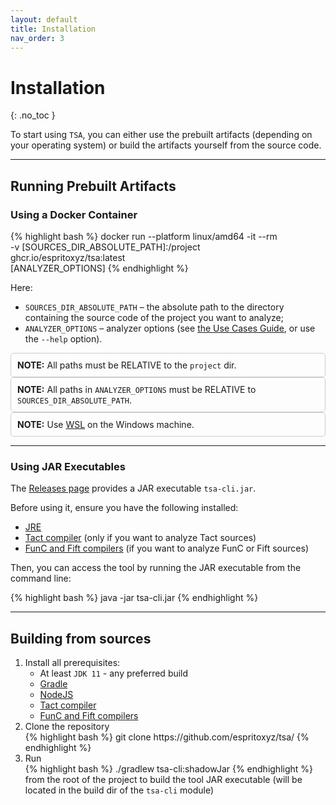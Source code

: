 ```yaml
---
layout: default
title: Installation
nav_order: 3
---
```


# Installation
{: .no_toc }

To start using `TSA`, you can either use the prebuilt artifacts (depending on your operating system) or build the artifacts yourself from the source code.

---

## Running Prebuilt Artifacts

### Using a Docker Container

{% highlight bash %}
docker run --platform linux/amd64 -it --rm \
-v [SOURCES_DIR_ABSOLUTE_PATH]:/project \
ghcr.io/espritoxyz/tsa:latest \
[ANALYZER_OPTIONS]
{% endhighlight %}

Here:

- `SOURCES_DIR_ABSOLUTE_PATH` – the absolute path to the directory containing the source code of the project you want to analyze;
- `ANALYZER_OPTIONS` – analyzer options (see [the Use Cases Guide](modes/use-cases), or use the `--help` option).

<div class="note" style="border: 1px solid #ccc; padding: 10px; border-radius: 5px;">
  <strong>NOTE:</strong> All paths must be RELATIVE to the <code>project</code> dir.
</div>

<div class="note" style="border: 1px solid #ccc; padding: 10px; border-radius: 5px;">
  <strong>NOTE:</strong> All paths in <code>ANALYZER_OPTIONS</code> must be RELATIVE to <code>SOURCES_DIR_ABSOLUTE_PATH</code>.
</div>

<div class="note" style="border: 1px solid #ccc; padding: 10px; border-radius: 5px;">
  <strong>NOTE:</strong> Use <a href="https://learn.microsoft.com/en-us/windows/wsl/install" target="_blank">WSL</a> on the Windows machine.
</div>

---

### Using JAR Executables

The [Releases page](https://github.com/espritoxyz/tsa/releases/latest) provides a JAR executable `tsa-cli.jar`.

Before using it, ensure you have the following installed:

- [JRE](https://www.java.com/en/download/manual.jsp)
- [Tact compiler](https://github.com/tact-lang/tact) (only if you want to analyze Tact sources)
- [FunC and Fift compilers](https://github.com/ton-blockchain/ton/releases/latest) (if you want to analyze FunC or Fift sources)

Then, you can access the tool by running the JAR executable from the command line:

{% highlight bash %}
java -jar tsa-cli.jar
{% endhighlight %}

---

## Building from sources

<ol>
  <li>Install all prerequisites:
    <ul>
      <li>At least <code>JDK 11</code> - any preferred build</li>
      <li><a href="https://gradle.org/">Gradle</a></li>
      <li><a href="https://nodejs.org/en">NodeJS</a></li>
      <li><a href="https://github.com/tact-lang/tact">Tact compiler</a></li>
      <li><a href="https://github.com/ton-blockchain/ton/releases/latest">FunC and Fift compilers</a></li>
    </ul>
  </li>
  <li>Clone the repository 
   <br> 
   {% highlight bash %} git clone https://github.com/espritoxyz/tsa/ {% endhighlight %}
   </li>
  <li>Run
   <br>
   {% highlight bash %} ./gradlew tsa-cli:shadowJar {% endhighlight %}
   from the root of the project to build the tool JAR executable (will be located in the build dir of the <code>tsa-cli</code> module)</li>
</ol>

